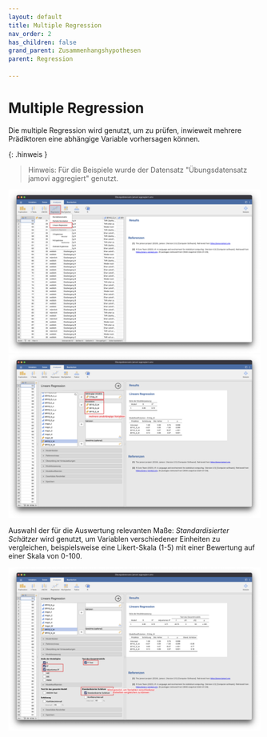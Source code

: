 ```yaml
---
layout: default
title: Multiple Regression
nav_order: 2
has_children: false
grand_parent: Zusammenhangshypothesen
parent: Regression

---
```


# Multiple Regression
Die multiple Regression wird genutzt, um zu prüfen, inwieweit mehrere Prädiktoren eine abhängige Variable vorhersagen können.

{: .hinweis }
> Hinweis: Für die Beispiele wurde der Datensatz "Übungsdatensatz jamovi aggregiert" genutzt.

<a href="./pics/05_03_01_01.png" target="_blank">
  <img src="./pics/05_03_01_01.png"/>
</a>

<a href="./pics/05_03_02_01.png" target="_blank">
  <img src="./pics/05_03_02_01.png"/>
</a>

Auswahl der für die Auswertung relevanten Maße:
*Standardisierter Schätzer* wird genutzt, um Variablen verschiedener Einheiten zu vergleichen, beispielsweise eine Likert-Skala (1-5) mit einer Bewertung auf einer Skala von 0-100.

<a href="./pics/05_03_02_02.png" target="_blank">
  <img src="./pics/05_03_02_02.png"/>
</a>